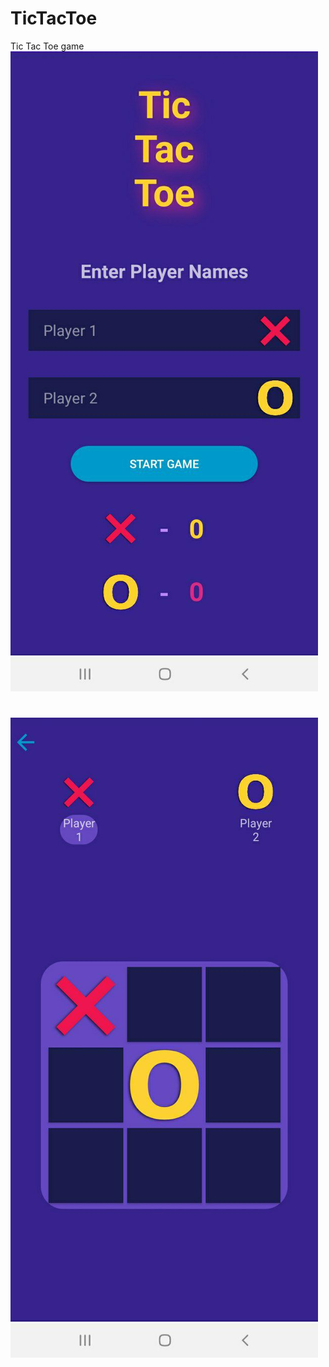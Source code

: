 # TicTacToe
Tic Tac Toe game
 ![ur](https://github.com/goodluck3301/TicTacToe/blob/master/photo_2022-03-13_20-00-57.jpg)
 # 
 ![ur](https://github.com/goodluck3301/TicTacToe/blob/master/photo_2022-03-13_20-01-01.jpg)
